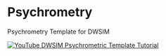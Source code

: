 # Psychrometry
 Psychrometry Template for DWSIM
 
 [![YouTube DWSIM Psychrometric Template Tutorial](https://img.youtube.com/vi/TZCO3faFQPs/0.jpg)](https://www.youtube.com/watch?v=TZCO3faFQPs)

